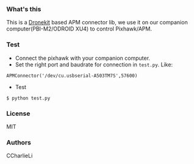 ### What's this
This is a [Dronekit](https://github.com/dronekit/dronekit-python) based APM connector lib, we use it on our companion computer(PBI-M2/ODROID XU4) to control Pixhawk/APM.

### Test

- Connect the pixhawk with your companion computer.
- Set the right port and baudrate for connection in `test.py`. Like:

```
APMConnector('/dev/cu.usbserial-A503TM7S',57600)
``` 

- Test
```
$ python test.py
```

### License
MIT

### Authors
CCharlieLi
